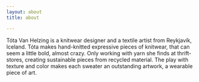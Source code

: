 ```yaml
---
layout: about
title: about

---
```

Tóta Van Helzing is a knitwear designer and a textile artist from Reykjavík, Iceland. Tóta makes hand-knitted expressive pieces of knitwear, that can seem a little bold, almost crazy. Only working with yarn she finds at thrift-stores, creating sustainable pieces from recycled material. The play with texture and color makes each sweater an outstanding artwork, a wearable piece of art. 